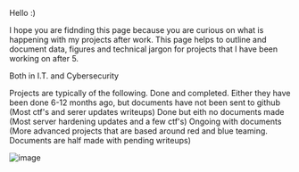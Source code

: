 Hello :)

I hope you are fidnding this page because you are curious on what is happening with my projects after work.
This page helps to outline and document data, figures and technical jargon for projects that I have been working on after 5.

Both in I.T. and Cybersecurity

Projects are typically of the following.
Done and completed. Either they have been done 6-12 months ago, but documents have not been sent to github (Most ctf's and serer updates writeups)
Done but eith no documents made (Most server hardening updates and a few ctf's)
Ongoing with documents (More advanced projects that are based around red and blue teaming. Documents are half made with pending writeups)



![image](https://github.com/user-attachments/assets/907eb123-fa9c-4d53-819c-13d7e169307f)
